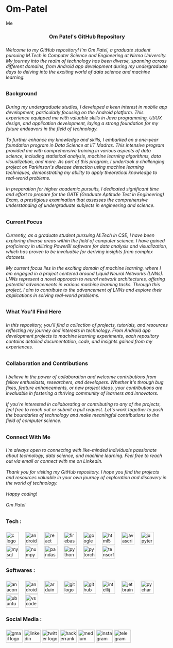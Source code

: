 # Om-Patel
Me
<h3 align="center">Om Patel's GitHub Repository</h3>

###

<h6 align="left">Welcome to my GitHub repository! I'm Om Patel, a graduate student pursuing M.Tech in Computer Science and Engineering at Nirma University. My journey into the realm of technology has been diverse, spanning across different domains, from Android app development during my undergraduate days to delving into the exciting world of data science and machine learning.</h6>

###

<h3 align="left">Background</h3>

###

<h6 align="left">During my undergraduate studies, I developed a keen interest in mobile app development, particularly focusing on the Android platform. This experience equipped me with valuable skills in Java programming, UI/UX design, and application development, laying a strong foundation for my future endeavors in the field of technology.<br><br>To further enhance my knowledge and skills, I embarked on a one-year foundation program in Data Science at IIT Madras. This intensive program provided me with comprehensive training in various aspects of data science, including statistical analysis, machine learning algorithms, data visualization, and more. As part of this program, I undertook a challenging project on Parkinson's disease detection using machine learning techniques, demonstrating my ability to apply theoretical knowledge to real-world problems.<br><br>In preparation for higher academic pursuits, I dedicated significant time and effort to prepare for the GATE (Graduate Aptitude Test in Engineering) Exam, a prestigious examination that assesses the comprehensive understanding of undergraduate subjects in engineering and science.</h6>

###

<h3 align="left">Current Focus</h3>

###

<h6 align="left">Currently, as a graduate student pursuing M.Tech in CSE, I have been exploring diverse areas within the field of computer science. I have gained proficiency in utilizing PowerBI software for data analysis and visualization, which has proven to be invaluable for deriving insights from complex datasets.<br><br>My current focus lies in the exciting domain of machine learning, where I am engaged in a project centered around Liquid Neural Networks (LNNs). LNNs represent a novel approach to neural network architectures, offering potential advancements in various machine learning tasks. Through this project, I aim to contribute to the advancement of LNNs and explore their applications in solving real-world problems.</h6>

###

<h3 align="left">What You'll Find Here</h3>

###

<h6 align="left">In this repository, you'll find a collection of projects, tutorials, and resources reflecting my journey and interests in technology. From Android app development projects to machine learning experiments, each repository contains detailed documentation, code, and insights gained from my experiences.</h6>

###

<h3 align="left">Collaboration and Contributions</h3>

###

<h6 align="left">I believe in the power of collaboration and welcome contributions from fellow enthusiasts, researchers, and developers. Whether it's through bug fixes, feature enhancements, or new project ideas, your contributions are invaluable in fostering a thriving community of learners and innovators.<br><br>If you're interested in collaborating or contributing to any of the projects, feel free to reach out or submit a pull request. Let's work together to push the boundaries of technology and make meaningful contributions to the field of computer science.</h6>

###

<h3 align="left">Connect With Me</h3>

###

<h6 align="left">I'm always open to connecting with like-minded individuals passionate about technology, data science, and machine learning. Feel free to reach out via email or connect with me on LinkedIn.<br><br>Thank you for visiting my GitHub repository. I hope you find the projects and resources valuable in your own journey of exploration and discovery in the world of technology.<br><br>Happy coding!<br><br>Om Patel</h6>

###

<h3 align="left">Tech :</h3>

###

<div align="left">
  <img src="https://cdn.jsdelivr.net/gh/devicons/devicon/icons/c/c-original.svg" height="40" alt="c logo"  />
  <img width="12" />
  <img src="https://cdn.jsdelivr.net/gh/devicons/devicon/icons/android/android-original.svg" height="40" alt="android logo"  />
  <img width="12" />
  <img src="https://cdn.jsdelivr.net/gh/devicons/devicon/icons/react/react-original.svg" height="40" alt="react logo"  />
  <img width="12" />
  <img src="https://cdn.jsdelivr.net/gh/devicons/devicon/icons/firebase/firebase-plain.svg" height="40" alt="firebase logo"  />
  <img width="12" />
  <img src="https://cdn.jsdelivr.net/gh/devicons/devicon/icons/googlecloud/googlecloud-original.svg" height="40" alt="googlecloud logo"  />
  <img width="12" />
  <img src="https://cdn.jsdelivr.net/gh/devicons/devicon/icons/html5/html5-original.svg" height="40" alt="html5 logo"  />
  <img width="12" />
  <img src="https://cdn.jsdelivr.net/gh/devicons/devicon/icons/javascript/javascript-original.svg" height="40" alt="javascript logo"  />
  <img width="12" />
  <img src="https://cdn.jsdelivr.net/gh/devicons/devicon/icons/jupyter/jupyter-original.svg" height="40" alt="jupyter logo"  />
  <img width="12" />
  <img src="https://cdn.jsdelivr.net/gh/devicons/devicon/icons/mysql/mysql-original.svg" height="40" alt="mysql logo"  />
  <img width="12" />
  <img src="https://cdn.jsdelivr.net/gh/devicons/devicon/icons/numpy/numpy-original.svg" height="40" alt="numpy logo"  />
  <img width="12" />
  <img src="https://cdn.jsdelivr.net/gh/devicons/devicon/icons/pandas/pandas-original.svg" height="40" alt="pandas logo"  />
  <img width="12" />
  <img src="https://cdn.jsdelivr.net/gh/devicons/devicon/icons/python/python-original.svg" height="40" alt="python logo"  />
  <img width="12" />
  <img src="https://cdn.jsdelivr.net/gh/devicons/devicon/icons/pytorch/pytorch-original.svg" height="40" alt="pytorch logo"  />
  <img width="12" />
  <img src="https://cdn.jsdelivr.net/gh/devicons/devicon/icons/tensorflow/tensorflow-original.svg" height="40" alt="tensorflow logo"  />
  <img width="12" />
</div>

###

<h3 align="left">Softwares :</h3>

###

<div align="left">
  <img src="https://cdn.jsdelivr.net/gh/devicons/devicon/icons/anaconda/anaconda-original.svg" height="40" alt="anaconda logo"  />
  <img width="12" />
  <img src="https://cdn.jsdelivr.net/gh/devicons/devicon/icons/androidstudio/androidstudio-original.svg" height="40" alt="androidstudio logo"  />
  <img width="12" />
  <img src="https://cdn.jsdelivr.net/gh/devicons/devicon/icons/arduino/arduino-original.svg" height="40" alt="arduino logo"  />
  <img width="12" />
  <img src="https://cdn.jsdelivr.net/gh/devicons/devicon/icons/git/git-original.svg" height="40" alt="git logo"  />
  <img width="12" />
  <img src="https://cdn.jsdelivr.net/gh/devicons/devicon/icons/github/github-original.svg" height="40" alt="github logo"  />
  <img width="12" />
  <img src="https://cdn.jsdelivr.net/gh/devicons/devicon/icons/intellij/intellij-original.svg" height="40" alt="intellij logo"  />
  <img width="12" />
  <img src="https://cdn.jsdelivr.net/gh/devicons/devicon/icons/jetbrains/jetbrains-original.svg" height="40" alt="jetbrains logo"  />
  <img width="12" />
  <img src="https://cdn.jsdelivr.net/gh/devicons/devicon/icons/pycharm/pycharm-original.svg" height="40" alt="pycharm logo"  />
  <img width="12" />
  <img src="https://cdn.jsdelivr.net/gh/devicons/devicon/icons/ubuntu/ubuntu-plain.svg" height="40" alt="ubuntu logo"  />
  <img width="12" />
  <img src="https://cdn.jsdelivr.net/gh/devicons/devicon/icons/vscode/vscode-original.svg" height="40" alt="vscode logo"  />
</div>

###

<h3 align="left">Social Media :</h3>

###

<div align="left">
  <img src="https://raw.githubusercontent.com/maurodesouza/profile-readme-generator/master/src/assets/icons/social/gmail/default.svg" width="52" height="40" alt="gmail logo"  />
  <img src="https://raw.githubusercontent.com/maurodesouza/profile-readme-generator/master/src/assets/icons/social/linkedin/default.svg" width="52" height="40" alt="linkedin logo"  />
  <img src="https://raw.githubusercontent.com/maurodesouza/profile-readme-generator/master/src/assets/icons/social/twitter/default.svg" width="52" height="40" alt="twitter logo"  />
  <img src="https://raw.githubusercontent.com/maurodesouza/profile-readme-generator/master/src/assets/icons/social/hackerrank/default.svg" width="52" height="40" alt="hackerrank logo"  />
  <img src="https://raw.githubusercontent.com/maurodesouza/profile-readme-generator/master/src/assets/icons/social/medium/default.svg" width="52" height="40" alt="medium logo"  />
  <img src="https://raw.githubusercontent.com/maurodesouza/profile-readme-generator/master/src/assets/icons/social/instagram/default.svg" width="52" height="40" alt="instagram logo"  />
  <img src="https://raw.githubusercontent.com/maurodesouza/profile-readme-generator/master/src/assets/icons/social/telegram/default.svg" width="52" height="40" alt="telegram logo"  />
</div>

###

